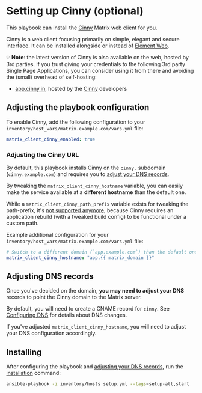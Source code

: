 # Setting up Cinny (optional)

This playbook can install the [Cinny](https://github.com/ajbura/cinny) Matrix web client for you.

Cinny is a web client focusing primarily on simple, elegant and secure interface. It can be installed alongside or instead of [Element Web](./configuring-playbook-client-element-web.md).

💡 **Note**: the latest version of Cinny is also available on the web, hosted by 3rd parties. If you trust giving your credentials to the following 3rd party Single Page Applications, you can consider using it from there and avoiding the (small) overhead of self-hosting:

- [app.cinny.in](https://app.cinny.in), hosted by the [Cinny](https://cinny.in/) developers


## Adjusting the playbook configuration

To enable Cinny, add the following configuration to your `inventory/host_vars/matrix.example.com/vars.yml` file:

```yaml
matrix_client_cinny_enabled: true
```

### Adjusting the Cinny URL

By default, this playbook installs Cinny on the `cinny.` subdomain (`cinny.example.com`) and requires you to [adjust your DNS records](#adjusting-dns-records).

By tweaking the `matrix_client_cinny_hostname` variable, you can easily make the service available at a **different hostname** than the default one.

While a `matrix_client_cinny_path_prefix` variable exists for tweaking the path-prefix, it's [not supported anymore](https://github.com/spantaleev/matrix-docker-ansible-deploy/issues/3701), because Cinny requires an application rebuild (with a tweaked build config) to be functional under a custom path.

Example additional configuration for your `inventory/host_vars/matrix.example.com/vars.yml` file:

```yaml
# Switch to a different domain (`app.example.com`) than the default one (`cinny.example.com`)
matrix_client_cinny_hostname: "app.{{ matrix_domain }}"
```

## Adjusting DNS records

Once you've decided on the domain, **you may need to adjust your DNS** records to point the Cinny domain to the Matrix server.

By default, you will need to create a CNAME record for `cinny`. See [Configuring DNS](configuring-dns.md) for details about DNS changes.

If you've adjusted `matrix_client_cinny_hostname`, you will need to adjust your DNS configuration accordingly.

## Installing

After configuring the playbook and [adjusting your DNS records](#adjusting-dns-records), run the [installation](installing.md) command:

<!-- NOTE: let this conservative command run (instead of install-all) to make it clear that failure of the command means something is clearly broken. -->
```sh
ansible-playbook -i inventory/hosts setup.yml --tags=setup-all,start
```
